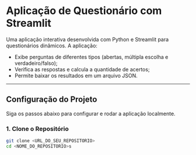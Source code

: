 # Aplicação de Questionário com Streamlit

Uma aplicação interativa desenvolvida com Python e Streamlit para questionários dinâmicos. A aplicação:

- Exibe perguntas de diferentes tipos (abertas, múltipla escolha e verdadeiro/falso);
- Verifica as respostas e calcula a quantidade de acertos;
- Permite baixar os resultados em um arquivo JSON.

---

##  Configuração do Projeto

Siga os passos abaixo para configurar e rodar a aplicação localmente.

### **1. Clone o Repositório**

```bash
git clone <URL_DO_SEU_REPOSITORIO>
cd <NOME_DO_REPOSITORIO>s
